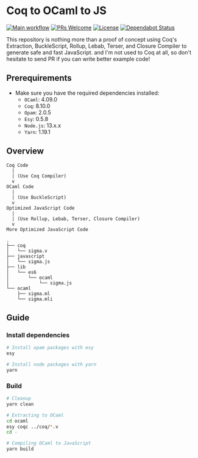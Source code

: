 # Coq to OCaml to JS

[![Main workflow](https://github.com/imbsky/coq-to-ocaml-to-js/workflows/Main%20workflow/badge.svg)](https://github.com/imbsky/coq-to-ocaml-to-js/actions)
[![PRs Welcome](https://img.shields.io/badge/PRs-welcome-brightgreen.svg)](http://makeapullrequest.com)
[![License](https://img.shields.io/github/license/asdf-community/asdf-direnv?color=brightgreen)](https://github.com/asdf-community/asdf-direnv/blob/master/LICENSE)
[![Dependabot Status](https://api.dependabot.com/badges/status?host=github&repo=imbsky/coq-to-ocaml-to-js)](https://dependabot.com)

This repository is nothing more than a proof of concept using Coq's Extraction,
BuckleScript, Rollup, Lebab, Terser, and Closure Compiler to generate safe and
fast JavaScript. and I'm not used to Coq at all, so don't hesitate to send PR if
you can write better example code!

## Prerequirements

- Make sure you have the required dependencies installed:
  - `OCaml`: 4.09.0
  - `Coq`: 8.10.0
  - `Opam`: 2.0.5
  - `Esy`: 0.5.8
  - `Node.js`: 13.x.x
  - `Yarn`: 1.19.1

## Overview

```
Coq Code
  |
  | (Use Coq Compiler)
  v
OCaml Code
  |
  | (Use BuckleScript)
  v
Optimized JavaScript Code
  |
  | (Use Rollup, Lebab, Terser, Closure Compiler)
  v
More Optimized JavaScript Code
```

```
.
├── coq
│   └── sigma.v
├── javascript
│   └── sigma.js
├── lib
│   └── es6
│       └── ocaml
│           └── sigma.js
└── ocaml
    ├── sigma.ml
    └── sigma.mli
```

## Guide

### Install dependencies

```bash
# Install opam packages with esy
esy

# Install node packages with yarn
yarn
```

### Build

```bash
# Cleanup
yarn clean

# Extracting to OCaml
cd ocaml
esy coqc ../coq/*.v
cd -

# Compiling OCaml to JavaScript
yarn build
```
